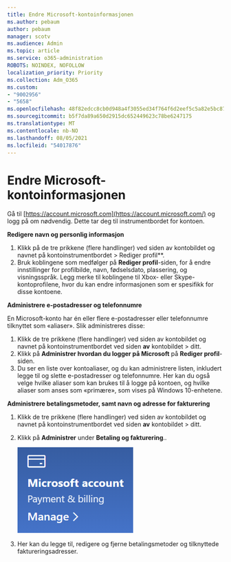 ```yaml
---
title: Endre Microsoft-kontoinformasjonen
ms.author: pebaum
author: pebaum
manager: scotv
ms.audience: Admin
ms.topic: article
ms.service: o365-administration
ROBOTS: NOINDEX, NOFOLLOW
localization_priority: Priority
ms.collection: Adm_O365
ms.custom:
- "9002956"
- "5658"
ms.openlocfilehash: 48f82edcc8cb0d948a4f3055ed34f764f6d2eef5c5a82e5bc87d50993825704d
ms.sourcegitcommit: b5f7da89a650d2915dc652449623c78be6247175
ms.translationtype: MT
ms.contentlocale: nb-NO
ms.lasthandoff: 08/05/2021
ms.locfileid: "54017876"
---
```

# <a name="change-my-microsoft-account-information"></a>Endre Microsoft-kontoinformasjonen

Gå til [https://account.microsoft.com](https://account.microsoft.com/) og logg på om nødvendig. Dette tar deg til instrumentbordet for kontoen.  

**Redigere navn og personlig informasjon**

1. Klikk på de tre prikkene (flere handlinger) ved siden av kontobildet og navnet på kontoinstrumentbordet > Rediger profil**.
2. Bruk koblingene som medfølger på **Rediger profil**-siden, for å endre innstillinger for profilbilde, navn, fødselsdato, plassering, og visningsspråk. Legg merke til koblingene til Xbox- eller Skype-kontoprofilene, hvor du kan endre informasjonen som er spesifikk for disse kontoene.

**Administrere e-postadresser og telefonnumre**

En Microsoft-konto har én eller flere e-postadresser eller telefonnumre tilknyttet som «aliaser». Slik administreres disse:

1. Klikk de tre prikkene (flere handlinger) ved siden av kontobildet og navnet på kontoinstrumentbordet ved siden **av** kontobildet > ditt.
2. Klikk på **Administrer hvordan du logger på Microsoft** på **Rediger profil**-siden. 
3. Du ser en liste over kontoaliaser, og du kan administrere listen, inkludert legge til og slette e-postadresser og telefonnumre. Her kan du også velge hvilke aliaser som kan brukes til å logge på kontoen, og hvilke aliaser som anses som «primære», som vises på Windows 10-enhetene.

**Administrere betalingsmetoder, samt navn og adresse for fakturering** 

1. Klikk de tre prikkene (flere handlinger) ved siden av kontobildet og navnet på kontoinstrumentbordet ved siden **av** kontobildet > ditt.
2. Klikk på **Administrer** under **Betaling og fakturering**..

    ![Administrere betaling og fakturering](media/manage-account.png)

3. Her kan du legge til, redigere og fjerne betalingsmetoder og tilknyttede faktureringsadresser. 
